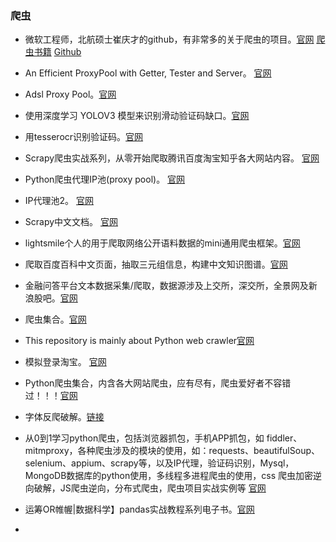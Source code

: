 ### 爬虫

- 微软工程师，北航硕士崔庆才的github，有非常多的关于爬虫的项目。[官网](https://cuiqingcai.com/categories/) [爬虫书籍](https://github.com/Python3WebSpider) [Github](https://github.com/Germey)
- An Efficient ProxyPool with Getter, Tester and Server。 [官网](https://github.com/Python3WebSpider/ProxyPool)
- Adsl Proxy Pool。[官网](https://github.com/Python3WebSpider/AdslProxy)
- 使用深度学习 YOLOV3 模型来识别滑动验证码缺口。[官网](https://github.com/Python3WebSpider/DeepLearningSlideCaptcha)
- 用tesserocr识别验证码。[官网](https://github.com/Python3WebSpider/CrackImageCode)
- Scrapy爬虫实战系列，从零开始爬取腾讯百度淘宝知乎各大网站内容。 [官网](https://github.com/Jaysong2012/tutorial)
- Python爬虫代理IP池(proxy pool)。    [官网](https://github.com/jhao104/proxy_pool)
- IP代理池2。        [官网](https://github.com/Python3WebSpider/ProxyPool)
- Scrapy中文文档。        [官网](https://scrapy-chs.readthedocs.io/zh_CN/latest/)
- lightsmile个人的用于爬取网络公开语料数据的mini通用爬虫框架。[官网](https://github.com/smilelight/lightSpider)
- 爬取百度百科中文页面，抽取三元组信息，构建中文知识图谱。[官网](https://github.com/lixiang0/WEB_KG)
- 金融问答平台文本数据采集/爬取，数据源涉及上交所，深交所，全景网及新浪股吧。[官网](https://github.com/lemonhu/finance-qa-spider)
- 爬虫集合。[官网](https://github.com/facert/awesome-spider)
- This repository is mainly about Python web crawler[官网](https://github.com/cassieeric/python_crawler)
- 模拟登录淘宝。   [官网](https://github.com/szj2ys/login_taobao)
- Python爬虫集合，内含各大网站爬虫，应有尽有，爬虫爱好者不容错过！！！[官网](https://github.com/2335119327/PythonSpider)
- 字体反爬破解。[链接](https://cuiqingcai.com/8627.html)
- 从0到1学习python爬虫，包括浏览器抓包，手机APP抓包，如 fiddler、mitmproxy，各种爬虫涉及的模块的使用，如：requests、beautifulSoup、selenium、appium、scrapy等，以及IP代理，验证码识别，Mysql，MongoDB数据库的python使用，多线程多进程爬虫的使用，css 爬虫加密逆向破解，JS爬虫逆向，分布式爬虫，爬虫项目实战实例等 [官网](https://github.com/wistbean/learn_python3_spider)






- 运筹OR帷幄|数据科学】pandas实战教程系列电子书。[官网](https://github.com/zhouyanasd/or-pandas/blob/master/README.md)
- 